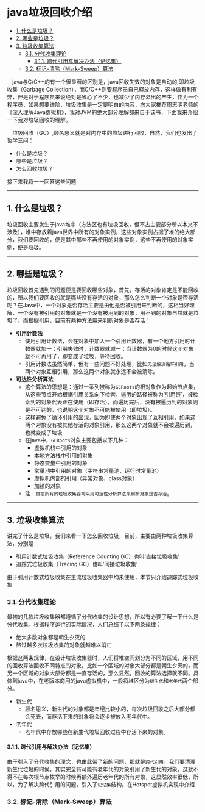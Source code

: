 # java垃圾回收介绍

<!-- TOC -->

- [1. 什么是垃圾？](#1-什么是垃圾)
- [2. 哪些是垃圾？](#2-哪些是垃圾)
- [3. 垃圾收集算法](#3-垃圾收集算法)
  - [3.1. 分代收集理论](#31-分代收集理论)
    - [3.1.1. 跨代引用与解决办法（记忆集）](#311-跨代引用与解决办法记忆集)
  - [3.2. 标记-清除（Mark-Sweep）算法](#32-标记-清除mark-sweep算法)

<!-- /TOC -->


&emsp;java与C/C++的有一个很显著的区别是，java回收失效的对象是自动的,即垃圾收集（Garbage Collection），而C/C++则要程序员自己释放内存，这样做有利有弊，但是对于程序员来说绝对是省心了不少，也减少了内存溢出的产生，作为一个程序员，如果想要进阶，垃圾收集是一定要明白的内容，向大家推荐周志明老师的《深入理解Java虚拟机》，我对JVM的绝大部分理解都来自于该书，下面我来介绍一下我对垃圾回收的理解。

&emsp;垃圾回收（GC）,顾名思义就是对内存中的垃圾进行回收，自然，我们也发出了哲学三问：
- 什么是垃圾？
- 哪些是垃圾？
- 怎么回收垃圾？

接下来我将一一回答这些问题

---
## 1. 什么是垃圾？

垃圾回收主要发生于java堆中（方法区也有垃圾回收，但不占主要部分所以本文不涉及），堆中存放着java世界中所有的对象实例，这些对象实例占据了堆的绝大部分，我们要回收的，便是其中那些不再使用的对象实例，这些不再使用的对象实例，便是垃圾。

---
## 2. 哪些是垃圾？

垃圾回收首先遇到的问题便是要回收哪些对象，首先，存活的对象肯定是不能回收的，所以我们要回收的就是哪些没有存活的对象，那么怎么判断一个对象是否存活呢？在Java中，一个对象是否存活主要是由他是否被引用来判断的，这相当好理解，一个没有被引用的对象就是一个没有被用到的对象，用不到的对象自然就是垃圾了。而根据引用，目前有两种方法用来判断对象是否存活：
- **引用计数法**
  - 使用引用计数法，会在对象中加入一个引用计数器，有一个地方引用时计数器就加一；引用失效时，计数器就减一；当计数器为0的时候这个对象就不可再用了，即变成了垃圾，等待回收。
  - 引用计数法虽然简单，但有一些问题不好处理，比如`无法解决循环引用`，当两个对象互相引用，那么这两个对象就永远不会被清除。
- **可达性分析算法**
  - 这个算法的思想是：通过一系列被称为`GCRoots`的根对象作为起始节点集，从这些节点开始根据引用关系向下检索，遍历的路径被称为‘引用链’，被检索到的对象代表正在使用（即存活），而遍历完后，没有被遍历到的对象则是不可达的，也说明这个对象不可能被使用（即垃圾）。
  - 这样避免了循环引用的出现，因为即使两个对象出现了互相引用，如果这两个对象没有被其他存活的对象引用，那么这两个对象就不会被遍历到，也就变成了垃圾
  - 在java中，`GCRoots`对象主要包括以下几种：
    - 虚拟机栈中引用的对象
    - 本地方法栈中引用的对象
    - 静态变量中引用的对象
    - 常量池中引用的对象（字符串常量池、运行时常量池）
    - 虚拟机内部的引用（异常对象、class对象）
    - 加锁的对象
  - 注：`目前所有的垃圾收集器均采用可达性分析算法来判断对象是否存活`。

---
## 3. 垃圾收集算法

讲完了什么是垃圾，我们来看一下怎么回收垃圾，目前，主要由两种垃圾收集算法，分别是：
- 引用计数式垃圾收集（Reference Counting GC）也叫‘直接垃圾收集’
- 追踪式垃圾收集（Tracing GC）也叫‘间接垃圾收集’

由于引用计数式垃圾收集在主流垃圾收集器中均未使用，本节只介绍追踪式垃圾收集

### 3.1. 分代收集理论

最初的几款垃圾收集器都遵循了分代收集的设计思想，所以有必要了解一下什么是分代收集。根据程序运行的实际情况，人们总结了以下两条规律：
- 绝大多数对象都是朝生夕灭的
- 熬过越多次垃圾收集的对象就越难以消亡

根据这两条规律，在设计垃圾收集器时，人们将堆空间划分为不同的区域，用不同的回收算法回收不同特点的对象。比如一个区域的对象大部分都是朝生夕灭的，而另一个区域的对象大部分都是一直存活的，那么显然，回收的算法选择就不同。具体到java中，在老版本商用的java虚拟机中，一般将堆区分为`新生代`和`老年代`两个部分。
- 新生代
  - 顾名思义，新生代的对象都是年纪比较小的，每次垃圾回收之后大部分都会死去，而存活下来的对象将会逐步被放入老年代中。
- 老年代
  - 老年代中存放哪些在新生代垃圾回收过程中存活下来的对象。

#### 3.1.1. 跨代引用与解决办法（记忆集）
由于引入了分代收集的理念，也由此带了新的问题，那就是`跨代引用`。我们要清理新生代垃圾的时候，其实完全有可能有老年代的对象引用了新生代的对象，这就不得不在每次根节点枚举的时候再额外遍历老年代的所有对象，这显然效率很低，所以，为了解决跨代引用的问题，引入了`记忆集`结构。在Hotspot虚拟机实现中介绍

### 3.2. 标记-清除（Mark-Sweep）算法
